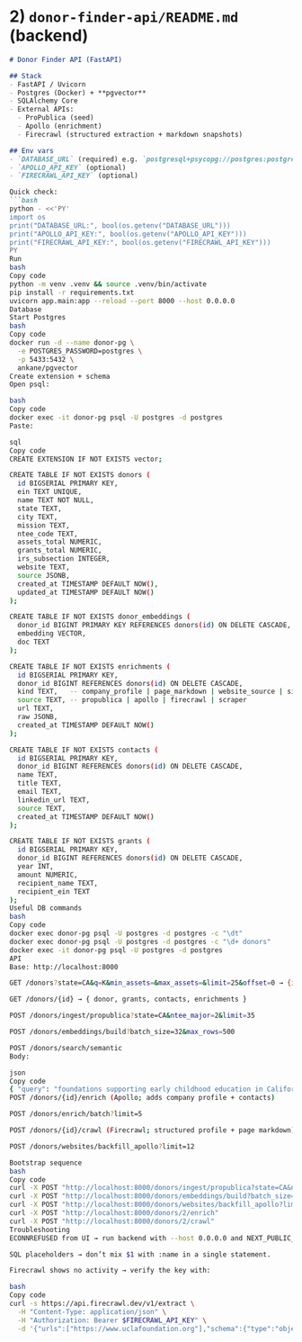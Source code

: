 # 2) `donor-finder-api/README.md` (backend)

```markdown
# Donor Finder API (FastAPI)

## Stack
- FastAPI / Uvicorn
- Postgres (Docker) + **pgvector**
- SQLAlchemy Core
- External APIs:
  - ProPublica (seed)
  - Apollo (enrichment)
  - Firecrawl (structured extraction + markdown snapshots)

## Env vars
- `DATABASE_URL` (required) e.g. `postgresql+psycopg://postgres:postgres@localhost:5433/postgres`
- `APOLLO_API_KEY` (optional)
- `FIRECRAWL_API_KEY` (optional)

Quick check:
```bash
python - <<'PY'
import os
print("DATABASE_URL:", bool(os.getenv("DATABASE_URL")))
print("APOLLO_API_KEY:", bool(os.getenv("APOLLO_API_KEY")))
print("FIRECRAWL_API_KEY:", bool(os.getenv("FIRECRAWL_API_KEY")))
PY
Run
bash
Copy code
python -m venv .venv && source .venv/bin/activate
pip install -r requirements.txt
uvicorn app.main:app --reload --port 8000 --host 0.0.0.0
Database
Start Postgres
bash
Copy code
docker run -d --name donor-pg \
  -e POSTGRES_PASSWORD=postgres \
  -p 5433:5432 \
  ankane/pgvector
Create extension + schema
Open psql:

bash
Copy code
docker exec -it donor-pg psql -U postgres -d postgres
Paste:

sql
Copy code
CREATE EXTENSION IF NOT EXISTS vector;

CREATE TABLE IF NOT EXISTS donors (
  id BIGSERIAL PRIMARY KEY,
  ein TEXT UNIQUE,
  name TEXT NOT NULL,
  state TEXT,
  city TEXT,
  mission TEXT,
  ntee_code TEXT,
  assets_total NUMERIC,
  grants_total NUMERIC,
  irs_subsection INTEGER,
  website TEXT,
  source JSONB,
  created_at TIMESTAMP DEFAULT NOW(),
  updated_at TIMESTAMP DEFAULT NOW()
);

CREATE TABLE IF NOT EXISTS donor_embeddings (
  donor_id BIGINT PRIMARY KEY REFERENCES donors(id) ON DELETE CASCADE,
  embedding VECTOR,
  doc TEXT
);

CREATE TABLE IF NOT EXISTS enrichments (
  id BIGSERIAL PRIMARY KEY,
  donor_id BIGINT REFERENCES donors(id) ON DELETE CASCADE,
  kind TEXT,   -- company_profile | page_markdown | website_source | site_extract
  source TEXT, -- propublica | apollo | firecrawl | scraper
  url TEXT,
  raw JSONB,
  created_at TIMESTAMP DEFAULT NOW()
);

CREATE TABLE IF NOT EXISTS contacts (
  id BIGSERIAL PRIMARY KEY,
  donor_id BIGINT REFERENCES donors(id) ON DELETE CASCADE,
  name TEXT,
  title TEXT,
  email TEXT,
  linkedin_url TEXT,
  source TEXT,
  created_at TIMESTAMP DEFAULT NOW()
);

CREATE TABLE IF NOT EXISTS grants (
  id BIGSERIAL PRIMARY KEY,
  donor_id BIGINT REFERENCES donors(id) ON DELETE CASCADE,
  year INT,
  amount NUMERIC,
  recipient_name TEXT,
  recipient_ein TEXT
);
Useful DB commands
bash
Copy code
docker exec donor-pg psql -U postgres -d postgres -c "\dt"
docker exec donor-pg psql -U postgres -d postgres -c "\d+ donors"
docker exec -it donor-pg psql -U postgres -d postgres
API
Base: http://localhost:8000

GET /donors?state=CA&q=K&min_assets=&max_assets=&limit=25&offset=0 → {items,total}

GET /donors/{id} → { donor, grants, contacts, enrichments }

POST /donors/ingest/propublica?state=CA&ntee_major=2&limit=35

POST /donors/embeddings/build?batch_size=32&max_rows=500

POST /donors/search/semantic
Body:

json
Copy code
{ "query": "foundations supporting early childhood education in California", "state": "CA", "limit": 10 }
POST /donors/{id}/enrich (Apollo; adds company profile + contacts)

POST /donors/enrich/batch?limit=5

POST /donors/{id}/crawl (Firecrawl; structured profile + page markdown)

POST /donors/websites/backfill_apollo?limit=12

Bootstrap sequence
bash
Copy code
curl -X POST "http://localhost:8000/donors/ingest/propublica?state=CA&ntee_major=2&limit=35"
curl -X POST "http://localhost:8000/donors/embeddings/build?batch_size=32&max_rows=500"
curl -X POST "http://localhost:8000/donors/websites/backfill_apollo?limit=12"
curl -X POST "http://localhost:8000/donors/2/enrich"
curl -X POST "http://localhost:8000/donors/2/crawl"
Troubleshooting
ECONNREFUSED from UI → run backend with --host 0.0.0.0 and NEXT_PUBLIC_API_URL=http://localhost:8000.

SQL placeholders → don’t mix $1 with :name in a single statement.

Firecrawl shows no activity → verify the key with:

bash
Copy code
curl -s https://api.firecrawl.dev/v1/extract \
  -H "Content-Type: application/json" \
  -H "Authorization: Bearer $FIRECRAWL_API_KEY" \
  -d '{"urls":["https://www.uclafoundation.org"],"schema":{"type":"object","properties":{"ok":{"type":"boolean"}}}}'